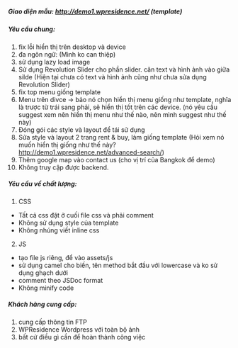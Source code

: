 ##### Giao diện mẫu: http://demo1.wpresidence.net/ (template)

##### Yêu cầu chung:
1. fix lỗi hiển thị trên desktop và device
2. đa ngôn ngữ: (Mình ko can thiệp)
3. sử dụng lazy load image
4. Sử dụng Revolution Slider cho phần slider. căn text và hình ảnh vào giữa silde (Hiện tại chưa có text và hình ảnh cũng như chưa sửa dụng Revolution Slider)
5. fix top menu giống template
6. Menu trên divce -> bảo nó chọn hiển thị menu giống như template, nghĩa là trược từ trái sang phải, sẽ hiển thị tốt trên các device. (nó yêu cầu suggest xem nên hiển thị menu như thế nào, nên mình suggest như thế này)
7. Đóng gói các style và layout để tái sử dụng
8. Sửa style và layout 2 trang rent & buy, làm giống template (Hỏi xem nó muốn hiển thị giống như thế này? http://demo1.wpresidence.net/advanced-search/)
9. Thêm google map vào contact us (cho vị trí của Bangkok để demo)
10. Không truy cập được backend.

##### Yêu cầu về chất lượng:
1. CSS
- Tất cả css đặt ở cuối file css và phải comment
- Không sử dụng style của template
- Không nhúng viết inline css
2. JS
- tạo file js riêng, để vào assets/js
- sử dụng camel cho biến, tên method bắt đầu với lowercase và ko sử dụng ghạch dưới
- comment theo JSDoc format
- Không minify code

##### Khách hàng cung cấp:
1. cung cấp thông tin FTP
2. WPResidence Wordpress với toàn bộ ảnh
3. bất cứ điều gì cần để hoàn thành công việc
